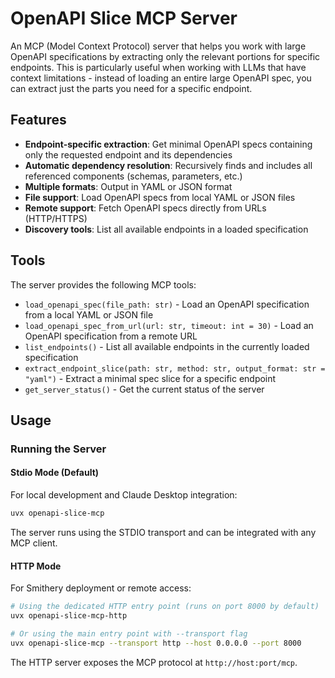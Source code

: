 # OpenAPI Slice MCP Server

An MCP (Model Context Protocol) server that helps you work with large OpenAPI specifications by extracting only the relevant portions for specific endpoints. This is particularly useful when working with LLMs that have context limitations - instead of loading an entire large OpenAPI spec, you can extract just the parts you need for a specific endpoint.

## Features

- **Endpoint-specific extraction**: Get minimal OpenAPI specs containing only the requested endpoint and its dependencies
- **Automatic dependency resolution**: Recursively finds and includes all referenced components (schemas, parameters, etc.)
- **Multiple formats**: Output in YAML or JSON format
- **File support**: Load OpenAPI specs from local YAML or JSON files
- **Remote support**: Fetch OpenAPI specs directly from URLs (HTTP/HTTPS)
- **Discovery tools**: List all available endpoints in a loaded specification

## Tools

The server provides the following MCP tools:

- `load_openapi_spec(file_path: str)` - Load an OpenAPI specification from a local YAML or JSON file
- `load_openapi_spec_from_url(url: str, timeout: int = 30)` - Load an OpenAPI specification from a remote URL
- `list_endpoints()` - List all available endpoints in the currently loaded specification
- `extract_endpoint_slice(path: str, method: str, output_format: str = "yaml")` - Extract a minimal spec slice for a specific endpoint
- `get_server_status()` - Get the current status of the server

## Usage

### Running the Server

#### Stdio Mode (Default)

For local development and Claude Desktop integration:

```bash
uvx openapi-slice-mcp
```

The server runs using the STDIO transport and can be integrated with any MCP client.

#### HTTP Mode

For Smithery deployment or remote access:

```bash
# Using the dedicated HTTP entry point (runs on port 8000 by default)
uvx openapi-slice-mcp-http

# Or using the main entry point with --transport flag
uvx openapi-slice-mcp --transport http --host 0.0.0.0 --port 8000
```

The HTTP server exposes the MCP protocol at `http://host:port/mcp`.

